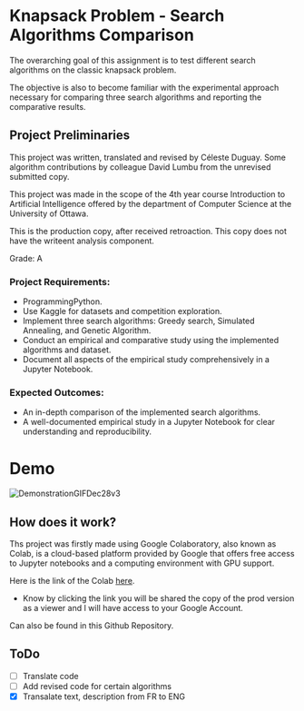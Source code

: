 # Knapsack Problem - Search Algorithms Comparison

The overarching goal of this assignment is to test
different search algorithms on the classic knapsack problem. 

The objective is also to become familiar with the experimental approach necessary 
for comparing three search algorithms and reporting the comparative results.

## Project Preliminaries

This project was written, translated and revised by Céleste Duguay. Some algorithm contributions by colleague David Lumbu from the unrevised submitted copy. 


This project was made in the scope of the 4th year course Introduction to Artificial Intelligence offered by the department of Computer Science at the University of Ottawa.



This is the production copy, after received retroaction. This copy does not have the writeent analysis component.

Grade: A 

### Project  Requirements:

- ProgrammingPython.
- Use Kaggle for datasets and competition exploration.
- Implement three search algorithms: Greedy search, Simulated Annealing, and Genetic Algorithm.
- Conduct an empirical and comparative study using the implemented algorithms and dataset.
- Document all aspects of the empirical study comprehensively in a Jupyter Notebook.

### Expected Outcomes:

- An in-depth comparison of the implemented search algorithms.
- A well-documented empirical study in a Jupyter Notebook for clear understanding and reproducibility.

# Demo
![DemonstrationGIFDec28v3]()


## How does it work?

Ths project was firstly made using Google Colaboratory, also known as Colab, is a cloud-based platform provided by Google 
that offers free access to Jupyter notebooks and a computing environment with GPU support. 

Here is the link of the Colab [ here](https://colab.research.google.com/drive/1Ze7zxpjYKScQ3rFvqFimAFnMUCJJtSZt?usp=sharing).
* Know by clicking the link you will be shared the copy of the prod version as a viewer and I will have access to your Google Account. 

Can also be found in this Github Repository.

## ToDo
- [ ] Translate code
- [ ] Add revised code for certain algorithms
- [X] Transalate text, description from FR to ENG
